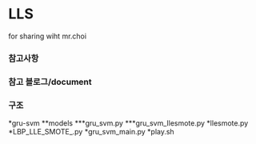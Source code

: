 # LLS
for sharing wiht mr.choi




### 참고사항 

### 참고 블로그/document

### 구조
*gru-svm
  **models
    ***gru_svm.py
    ***gru_svm_llesmote.py
*llesmote.py
*LBP_LLE_SMOTE_.py
*gru_svm_main.py
*play.sh
